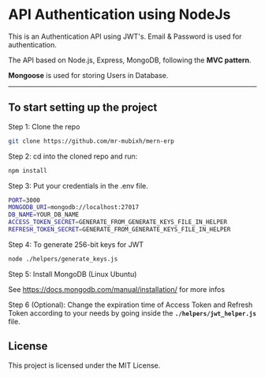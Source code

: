 # API Authentication using NodeJs

This is an Authentication API using JWT's. Email & Password is used for authentication.

The API based on Node.js, Express, MongoDB, following the **MVC pattern**.

**Mongoose** is used for storing Users in Database.

---

## To start setting up the project

Step 1: Clone the repo

```bash
git clone https://github.com/mr-mubixh/mern-erp
```

Step 2: cd into the cloned repo and run:

```bash
npm install
```

Step 3: Put your credentials in the .env file.

```bash
PORT=3000
MONGODB_URI=mongodb://localhost:27017
DB_NAME=YOUR_DB_NAME
ACCESS_TOKEN_SECRET=GENERATE_FROM_GENERATE_KEYS_FILE_IN_HELPER
REFRESH_TOKEN_SECRET=GENERATE_FROM_GENERATE_KEYS_FILE_IN_HELPER
```

Step 4: To generate 256-bit keys for JWT

```bash
node ./helpers/generate_keys.js
```

Step 5: Install MongoDB (Linux Ubuntu)

See <https://docs.mongodb.com/manual/installation/> for more infos


Step 6 (Optional): Change the expiration time of Access Token and Refresh Token according to your needs by going inside the **`./helpers/jwt_helper.js`** file.

## License

This project is licensed under the MIT License.
